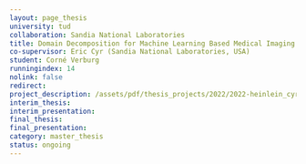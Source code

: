 ```yaml
---
layout: page_thesis
university: tud
collaboration: Sandia National Laboratories
title: Domain Decomposition for Machine Learning Based Medical Imaging
co-supervisor: Eric Cyr (Sandia National Laboratories, USA)
student: Corné Verburg
runningindex: 14
nolink: false
redirect:
project_description: /assets/pdf/thesis_projects/2022/2022-heinlein_cyr-dd_ml/project_description.pdf
interim_thesis:
interim_presentation:
final_thesis:
final_presentation:
category: master_thesis
status: ongoing
---
```

